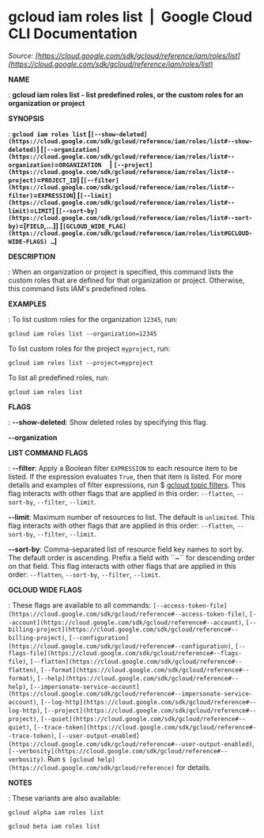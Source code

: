# gcloud iam roles list  |  Google Cloud CLI Documentation

*Source: [https://cloud.google.com/sdk/gcloud/reference/iam/roles/list](https://cloud.google.com/sdk/gcloud/reference/iam/roles/list)*

**NAME**

: **gcloud iam roles list - list predefined roles, or the custom roles for an organization or project**

**SYNOPSIS**

: **`gcloud iam roles list` [`[--show-deleted](https://cloud.google.com/sdk/gcloud/reference/iam/roles/list#--show-deleted)`] [`[--organization](https://cloud.google.com/sdk/gcloud/reference/iam/roles/list#--organization)`=`ORGANIZATION`     | `[--project](https://cloud.google.com/sdk/gcloud/reference/iam/roles/list#--project)`=`PROJECT_ID`] [`[--filter](https://cloud.google.com/sdk/gcloud/reference/iam/roles/list#--filter)`=`EXPRESSION`] [`[--limit](https://cloud.google.com/sdk/gcloud/reference/iam/roles/list#--limit)`=`LIMIT`] [`[--sort-by](https://cloud.google.com/sdk/gcloud/reference/iam/roles/list#--sort-by)`=[`FIELD`,…]] [`[GCLOUD_WIDE_FLAG](https://cloud.google.com/sdk/gcloud/reference/iam/roles/list#GCLOUD-WIDE-FLAGS) …`]**

**DESCRIPTION**

: When an organization or project is specified, this command lists the custom
roles that are defined for that organization or project.
Otherwise, this command lists IAM's predefined roles.

**EXAMPLES**

: To list custom roles for the organization
``12345``, run:

```
gcloud iam roles list --organization=12345
```

To list custom roles for the project
``myproject``, run:

```
gcloud iam roles list --project=myproject
```

To list all predefined roles, run:

```
gcloud iam roles list
```

**FLAGS**

: **--show-deleted**:
Show deleted roles by specifying this flag.

**--organization**

**LIST COMMAND FLAGS**

: **--filter**:
Apply a Boolean filter `EXPRESSION` to each resource item
to be listed. If the expression evaluates `True`, then that item is
listed. For more details and examples of filter expressions, run $ [gcloud topic filters](https://cloud.google.com/sdk/gcloud/reference/topic/filters). This flag
interacts with other flags that are applied in this order:
`--flatten`, `--sort-by`, `--filter`,
`--limit`.

**--limit**:
Maximum number of resources to list. The default is `unlimited`. This
flag interacts with other flags that are applied in this order:
`--flatten`, `--sort-by`, `--filter`,
`--limit`.

**--sort-by**:
Comma-separated list of resource field key names to sort by. The default order
is ascending. Prefix a field with ``~´´ for descending order on that
field. This flag interacts with other flags that are applied in this order:
`--flatten`, `--sort-by`, `--filter`,
`--limit`.

**GCLOUD WIDE FLAGS**

: These flags are available to all commands: `[--access-token-file](https://cloud.google.com/sdk/gcloud/reference#--access-token-file)`,
`[--account](https://cloud.google.com/sdk/gcloud/reference#--account)`, `[--billing-project](https://cloud.google.com/sdk/gcloud/reference#--billing-project)`,
`[--configuration](https://cloud.google.com/sdk/gcloud/reference#--configuration)`,
`[--flags-file](https://cloud.google.com/sdk/gcloud/reference#--flags-file)`,
`[--flatten](https://cloud.google.com/sdk/gcloud/reference#--flatten)`, `[--format](https://cloud.google.com/sdk/gcloud/reference#--format)`, `[--help](https://cloud.google.com/sdk/gcloud/reference#--help)`, `[--impersonate-service-account](https://cloud.google.com/sdk/gcloud/reference#--impersonate-service-account)`,
`[--log-http](https://cloud.google.com/sdk/gcloud/reference#--log-http)`,
`[--project](https://cloud.google.com/sdk/gcloud/reference#--project)`, `[--quiet](https://cloud.google.com/sdk/gcloud/reference#--quiet)`, `[--trace-token](https://cloud.google.com/sdk/gcloud/reference#--trace-token)`, `[--user-output-enabled](https://cloud.google.com/sdk/gcloud/reference#--user-output-enabled)`,
`[--verbosity](https://cloud.google.com/sdk/gcloud/reference#--verbosity)`.
Run `$ [gcloud help](https://cloud.google.com/sdk/gcloud/reference)` for details.

**NOTES**

: These variants are also available:

```
gcloud alpha iam roles list
```

```
gcloud beta iam roles list
```